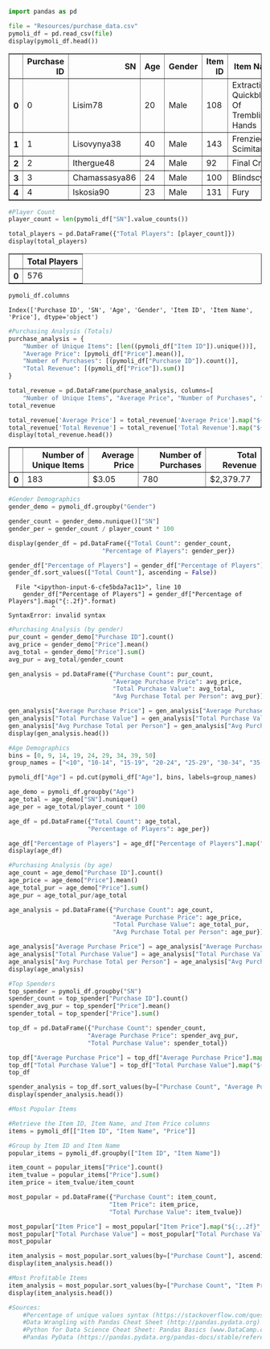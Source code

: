 

```python
import pandas as pd
```


```python
file = "Resources/purchase_data.csv"
pymoli_df = pd.read_csv(file)
display(pymoli_df.head())
```


<div>
<style scoped>
    .dataframe tbody tr th:only-of-type {
        vertical-align: middle;
    }

    .dataframe tbody tr th {
        vertical-align: top;
    }

    .dataframe thead th {
        text-align: right;
    }
</style>
<table border="1" class="dataframe">
  <thead>
    <tr style="text-align: right;">
      <th></th>
      <th>Purchase ID</th>
      <th>SN</th>
      <th>Age</th>
      <th>Gender</th>
      <th>Item ID</th>
      <th>Item Name</th>
      <th>Price</th>
    </tr>
  </thead>
  <tbody>
    <tr>
      <th>0</th>
      <td>0</td>
      <td>Lisim78</td>
      <td>20</td>
      <td>Male</td>
      <td>108</td>
      <td>Extraction, Quickblade Of Trembling Hands</td>
      <td>3.53</td>
    </tr>
    <tr>
      <th>1</th>
      <td>1</td>
      <td>Lisovynya38</td>
      <td>40</td>
      <td>Male</td>
      <td>143</td>
      <td>Frenzied Scimitar</td>
      <td>1.56</td>
    </tr>
    <tr>
      <th>2</th>
      <td>2</td>
      <td>Ithergue48</td>
      <td>24</td>
      <td>Male</td>
      <td>92</td>
      <td>Final Critic</td>
      <td>4.88</td>
    </tr>
    <tr>
      <th>3</th>
      <td>3</td>
      <td>Chamassasya86</td>
      <td>24</td>
      <td>Male</td>
      <td>100</td>
      <td>Blindscythe</td>
      <td>3.27</td>
    </tr>
    <tr>
      <th>4</th>
      <td>4</td>
      <td>Iskosia90</td>
      <td>23</td>
      <td>Male</td>
      <td>131</td>
      <td>Fury</td>
      <td>1.44</td>
    </tr>
  </tbody>
</table>
</div>



```python
#Player Count
player_count = len(pymoli_df["SN"].value_counts())

total_players = pd.DataFrame({"Total Players": [player_count]})
display(total_players)
```


<div>
<style scoped>
    .dataframe tbody tr th:only-of-type {
        vertical-align: middle;
    }

    .dataframe tbody tr th {
        vertical-align: top;
    }

    .dataframe thead th {
        text-align: right;
    }
</style>
<table border="1" class="dataframe">
  <thead>
    <tr style="text-align: right;">
      <th></th>
      <th>Total Players</th>
    </tr>
  </thead>
  <tbody>
    <tr>
      <th>0</th>
      <td>576</td>
    </tr>
  </tbody>
</table>
</div>



```python
pymoli_df.columns
```




    Index(['Purchase ID', 'SN', 'Age', 'Gender', 'Item ID', 'Item Name', 'Price'], dtype='object')




```python
#Purchasing Analysis (Totals)
purchase_analysis = {
    "Number of Unique Items": [len((pymoli_df["Item ID"]).unique())], 
    "Average Price": [pymoli_df["Price"].mean()],
    "Number of Purchases": [(pymoli_df["Purchase ID"]).count()], 
    "Total Revenue": [(pymoli_df["Price"]).sum()]
}

total_revenue = pd.DataFrame(purchase_analysis, columns=[
    "Number of Unique Items", "Average Price", "Number of Purchases", "Total Revenue"])
total_revenue

total_revenue['Average Price'] = total_revenue['Average Price'].map("${:.2f}".format)
total_revenue['Total Revenue'] = total_revenue['Total Revenue'].map("${:,.2f}".format)
display(total_revenue.head())
```


<div>
<style scoped>
    .dataframe tbody tr th:only-of-type {
        vertical-align: middle;
    }

    .dataframe tbody tr th {
        vertical-align: top;
    }

    .dataframe thead th {
        text-align: right;
    }
</style>
<table border="1" class="dataframe">
  <thead>
    <tr style="text-align: right;">
      <th></th>
      <th>Number of Unique Items</th>
      <th>Average Price</th>
      <th>Number of Purchases</th>
      <th>Total Revenue</th>
    </tr>
  </thead>
  <tbody>
    <tr>
      <th>0</th>
      <td>183</td>
      <td>$3.05</td>
      <td>780</td>
      <td>$2,379.77</td>
    </tr>
  </tbody>
</table>
</div>



```python
#Gender Demographics
gender_demo = pymoli_df.groupby("Gender")

gender_count = gender_demo.nunique()["SN"]
gender_per = gender_count / player_count * 100

display(gender_df = pd.DataFrame({"Total Count": gender_count,
                          "Percentage of Players": gender_per})

gender_df["Percentage of Players"] = gender_df["Percentage of Players"].map("{:.2f}".format)
gender_df.sort_values(["Total Count"], ascending = False))
```


      File "<ipython-input-6-cfe5bda7ac11>", line 10
        gender_df["Percentage of Players"] = gender_df["Percentage of Players"].map("{:.2f}".format)
                ^
    SyntaxError: invalid syntax
    



```python
#Purchasing Analysis (by gender)
pur_count = gender_demo["Purchase ID"].count()
avg_price = gender_demo["Price"].mean()
avg_total = gender_demo["Price"].sum()
avg_pur = avg_total/gender_count

gen_analysis = pd.DataFrame({"Purchase Count": pur_count, 
                             "Average Purchase Price": avg_price, 
                             "Total Purchase Value": avg_total, 
                             "Avg Purchase Total per Person": avg_pur})

gen_analysis["Average Purchase Price"] = gen_analysis["Average Purchase Price"].map("${:,.2f}".format)
gen_analysis["Total Purchase Value"] = gen_analysis["Total Purchase Value"].map("${:,.2f}".format)
gen_analysis["Avg Purchase Total per Person"] = gen_analysis["Avg Purchase Total per Person"].map("${:,.2f}".format)
display(gen_analysis.head())
```


```python
#Age Demographics
bins = [0, 9, 14, 19, 24, 29, 34, 39, 50]
group_names = ["<10", "10-14", "15-19", "20-24", "25-29", "30-34", "35-39", "40+"]

pymoli_df["Age"] = pd.cut(pymoli_df["Age"], bins, labels=group_names)

age_demo = pymoli_df.groupby("Age")
age_total = age_demo["SN"].nunique()
age_per = age_total/player_count * 100

age_df = pd.DataFrame({"Total Count": age_total,
                      "Percentage of Players": age_per})

age_df["Percentage of Players"] = age_df["Percentage of Players"].map("{:.2f}".format)
display(age_df)
```


```python
#Purchasing Analysis (by age)
age_count = age_demo["Purchase ID"].count()
age_price = age_demo["Price"].mean()
age_total_pur = age_demo["Price"].sum()
age_pur = age_total_pur/age_total

age_analysis = pd.DataFrame({"Purchase Count": age_count, 
                             "Average Purchase Price": age_price, 
                             "Total Purchase Value": age_total_pur, 
                             "Avg Purchase Total per Person": age_pur})

age_analysis["Average Purchase Price"] = age_analysis["Average Purchase Price"].map("${:,.2f}".format)
age_analysis["Total Purchase Value"] = age_analysis["Total Purchase Value"].map("${:,.2f}".format)
age_analysis["Avg Purchase Total per Person"] = age_analysis["Avg Purchase Total per Person"].map("${:,.2f}".format)
display(age_analysis)
```


```python
#Top Spenders
top_spender = pymoli_df.groupby("SN")
spender_count = top_spender["Purchase ID"].count()
spender_avg_pur = top_spender["Price"].mean()
spender_total = top_spender["Price"].sum()

top_df = pd.DataFrame({"Purchase Count": spender_count,
                      "Average Purchase Price": spender_avg_pur,
                      "Total Purchase Value": spender_total})

top_df["Average Purchase Price"] = top_df["Average Purchase Price"].map("${:,.2f}".format)
top_df["Total Purchase Value"] = top_df["Total Purchase Value"].map("${:,.2f}".format)
top_df

spender_analysis = top_df.sort_values(by=["Purchase Count", "Average Purchase Price", "Total Purchase Value"], ascending=False)
display(spender_analysis.head())
```


```python
#Most Popular Items

#Retrieve the Item ID, Item Name, and Item Price columns
items = pymoli_df[["Item ID", "Item Name", "Price"]]

#Group by Item ID and Item Name
popular_items = pymoli_df.groupby(["Item ID", "Item Name"])

item_count = popular_items["Price"].count()
item_tvalue = popular_items["Price"].sum()
item_price = item_tvalue/item_count

most_popular = pd.DataFrame({"Purchase Count": item_count,
                            "Item Price": item_price,
                            "Total Purchase Value": item_tvalue})

most_popular["Item Price"] = most_popular["Item Price"].map("${:,.2f}".format)
most_popular["Total Purchase Value"] = most_popular["Total Purchase Value"].map("${:,.2f}".format)
most_popular

item_analysis = most_popular.sort_values(by=["Purchase Count"], ascending=False)
display(item_analysis.head())
```


```python
#Most Profitable Items
item_analysis = most_popular.sort_values(by=["Purchase Count", "Item Price", "Total Purchase Value"], ascending=False)
display(item_analysis.head())
```


```python
#Sources:
    #Percentage of unique values syntax (https://stackoverflow.com/questions/50558458/pandas-percentage-by-value-in-a-column)
    #Data Wrangling with Pandas Cheat Sheet (http://pandas.pydata.org)
    #Python for Data Science Cheat Sheet: Pandas Basics (www.DataCamp.com)
    #Pandas PyData (https://pandas.pydata.org/pandas-docs/stable/reference/api/pandas.DataFrame.sort_values.html)
```
